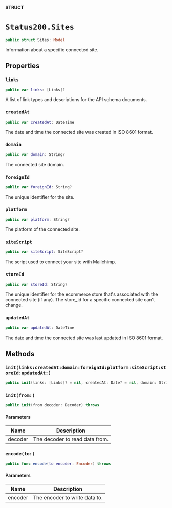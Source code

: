**STRUCT**

# `Status200.Sites`

```swift
public struct Sites: Model
```

Information about a specific connected site.

## Properties
### `links`

```swift
public var links: [Links]?
```

A list of link types and descriptions for the API schema documents.

### `createdAt`

```swift
public var createdAt: DateTime
```

The date and time the connected site was created in ISO 8601 format.

### `domain`

```swift
public var domain: String?
```

The connected site domain.

### `foreignId`

```swift
public var foreignId: String?
```

The unique identifier for the site.

### `platform`

```swift
public var platform: String?
```

The platform of the connected site.

### `siteScript`

```swift
public var siteScript: SiteScript?
```

The script used to connect your site with Mailchimp.

### `storeId`

```swift
public var storeId: String?
```

The unique identifier for the ecommerce store that's associated with the connected site (if any). The store_id for a specific connected site can't change.

### `updatedAt`

```swift
public var updatedAt: DateTime
```

The date and time the connected site was last updated in ISO 8601 format.

## Methods
### `init(links:createdAt:domain:foreignId:platform:siteScript:storeId:updatedAt:)`

```swift
public init(links: [Links]? = nil, createdAt: Date? = nil, domain: String? = nil, foreignId: String? = nil, platform: String? = nil, siteScript: SiteScript? = nil, storeId: String? = nil, updatedAt: Date? = nil)
```

### `init(from:)`

```swift
public init(from decoder: Decoder) throws
```

#### Parameters

| Name | Description |
| ---- | ----------- |
| decoder | The decoder to read data from. |

### `encode(to:)`

```swift
public func encode(to encoder: Encoder) throws
```

#### Parameters

| Name | Description |
| ---- | ----------- |
| encoder | The encoder to write data to. |
